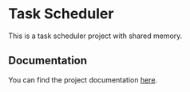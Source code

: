 # Task Scheduler

This is a task scheduler project with shared memory.

## Documentation

You can find the project documentation [here](https://solonenkonikita.github.io/task_sheduler/).
